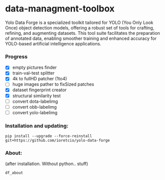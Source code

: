 # data-managment-toolbox

Yolo Data Forge is a specialized toolkit tailored for YOLO (You Only Look Once) object detection models, offering a robust set of tools for crafting, refining, and augmenting datasets. This tool suite facilitates the preparation of annotated data, enabling smoother training and enhanced accuracy for YOLO-based artificial intelligence applications.

### Progress

- [x] empty pictures finder
- [x] train-val-test splitter
- [x] 4k to fullHD patcher (1to4)
- [ ] huge images pather to fixSized patches
- [x] dataset fingerprint creator
- [x] structural similarity test
- [ ] convert dota-labelimg
- [ ] convert obb-labelimg
- [ ] convert yolo-labelimg

### Installation and updating:


```
pip install --upgrade --force-reinstall  git+https://github.com/ioretcio/yolo-data-forge
```


### About:

(after installation. Without python.. stuff)

```
df_about
```